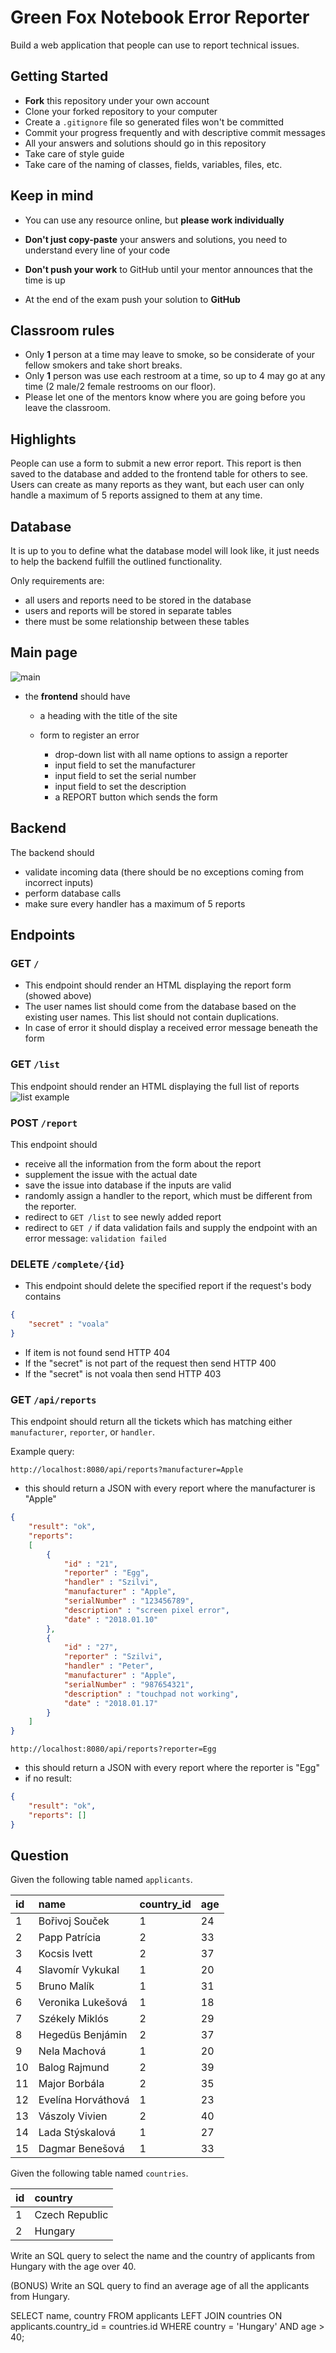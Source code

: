 # Green Fox Notebook Error Reporter

Build a web application that people can use to report technical issues.

## Getting Started

- **Fork** this repository under your own account
- Clone your forked repository to your computer
- Create a `.gitignore` file so generated files won't be committed
- Commit your progress frequently and with descriptive commit messages
- All your answers and solutions should go in this repository
- Take care of style guide
- Take care of the naming of classes, fields, variables, files, etc.

## Keep in mind

- You can use any resource online, but **please work individually**

- **Don't just copy-paste** your answers and solutions,
  you need to understand every line of your code
- **Don't push your work** to GitHub until your mentor announces
  that the time is up
- At the end of the exam push your solution to **GitHub**

## Classroom rules

- Only **1** person at a time may leave to smoke, so be considerate of your fellow smokers and take short breaks.
- Only **1** person was use each restroom at a time, so up to 4 may go at any time (2 male/2 female restrooms on our floor).
- Please let one of the mentors know where you are going before you leave the classroom.

## Highlights

People can use a form to submit a new error report. This report is then saved to the database and added to the frontend table for others to see. Users can create as many reports as they want, but each user can only handle a maximum of 5 reports assigned to them at any time.

## Database

It is up to you to define what the database model will look like, it just needs to help the backend fulfill the outlined functionality.

Only requirements are:

- all users and reports need to be stored in the database
- users and reports will be stored in separate tables
- there must be some relationship between these tables

## Main page

![main](assets/backend-form.png)

- the **frontend** should have

    - a heading with the title of the site

    - form to register an error

        - drop-down list with all name options to assign a reporter
        - input field to set the manufacturer
        - input field to set the serial number
        - input field to set the description
        - a REPORT button which sends the form

## Backend

The backend should

- validate incoming data (there should be no exceptions coming from incorrect inputs)
- perform database calls
- make sure every handler has a maximum of 5 reports

## Endpoints

### GET `/`

- This endpoint should render an HTML displaying the report form (showed above)
- The user names list should come from the database based on the existing user names. This list should not contain duplications.
- In case of error it should display a received error message beneath the form

### GET `/list`

This endpoint should render an HTML displaying the full list of reports
![list example](assets/backend-list.png)

### POST `/report`

This endpoint should

- receive all the information from the form about the report
- supplement the issue with the actual date
- save the issue into database if the inputs are valid
- randomly assign a handler to the report, which must be different from the reporter.
- redirect to `GET /list` to see newly added report
- redirect to `GET /` if data validation fails and supply the endpoint with an error message: `validation failed`

### DELETE `/complete/{id}`

- This endpoint should delete the specified report if the request's body contains
```json
{
    "secret" : "voala"
}
```
- If item is not found send HTTP 404
- If the "secret" is not part of the request then send HTTP 400
- If the "secret" is not voala then send HTTP 403

### GET `/api/reports`

This endpoint should return all the tickets which has matching either
`manufacturer`, `reporter`, or `handler`.

Example query:

`http://localhost:8080/api/reports?manufacturer=Apple`

- this should return a JSON with every report where the manufacturer is "Apple"

```json
{
    "result": "ok",
    "reports":
    [
        {
            "id" : "21",
            "reporter" : "Egg",
            "handler" : "Szilvi",
            "manufacturer" : "Apple",
            "serialNumber" : "123456789",
            "description" : "screen pixel error",
            "date" : "2018.01.10"
        },
        {
            "id" : "27",
            "reporter" : "Szilvi",
            "handler" : "Peter",
            "manufacturer" : "Apple",
            "serialNumber" : "987654321",
            "description" : "touchpad not working",
            "date" : "2018.01.17"
        }
    ]
}
```

`http://localhost:8080/api/reports?reporter=Egg`

- this should return a JSON with every report where the reporter is "Egg"
- if no result:

```json
{
    "result": "ok",
    "reports": []
}
```

## Question

Given the following table named `applicants`.

| id | name               | country_id | age |
|:---|:-------------------|:-----------|:----|
| 1  | Bořivoj Souček     | 1          | 24  |
| 2  | Papp Patrícia      | 2          | 33  |
| 3  | Kocsis Ivett       | 2          | 37  |
| 4  | Slavomír Vykukal   | 1          | 20  |
| 5  | Bruno Malík        | 1          | 31  |
| 6  | Veronika Lukešová  | 1          | 18  |
| 7  | Székely Miklós     | 2          | 29  |
| 8  | Hegedüs Benjámin   | 2          | 37  |
| 9  | Nela Machová       | 1          | 20  |
| 10 | Balog Rajmund      | 2          | 39  |
| 11 | Major Borbála      | 2          | 35  |
| 12 | Evelína Horváthová | 1          | 23  |
| 13 | Vászoly Vivien     | 2          | 40  |
| 14 | Lada Stýskalová    | 1          | 27  |
| 15 | Dagmar Benešová    | 1          | 33  |

Given the following table named `countries`.

| id | country        |
|:---|:---------------|
| 1  | Czech Republic |
| 2  | Hungary        |

Write an SQL query to select the name and the country of applicants from
Hungary with the age over 40.

(BONUS) Write an SQL query to find an average age of all the applicants from Hungary.

SELECT name, country 
FROM applicants
LEFT JOIN countries ON applicants.country_id = countries.id
WHERE country = 'Hungary' AND age > 40;
